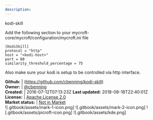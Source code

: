 ```yaml
---
description: 
---
```

kodi-skill

Add the following section to your mycroft-core/mycroft/configuration/mycroft.ini file
```
[KodiSkill]
protocol = "http"
host = "<kodi-host>"
port = 80
similarity_threshold_percentage = 75
```

Also make sure your kodi is setup to be controlled via http interface.

**Github:** | (https://github.com/cbenning/kodi-skill)  
**Owner:** | [@cbenning](https://github.com/cbenning)  
**Created:** | 2016-07-12T07:13:23Z  **Last updated:** 2018-08-18T22:40:01Z  
**License:** | [Apache License 2.0](https://api.github.com/licenses/apache-2.0)  
**Market status:** | [Not in Market](https://market.mycroft.ai/skill/)  
 ![.gitbook/assets/mark-1-icon.png]  ![.gitbook/assets/mark-2-icon.png]  ![.gitbook/assets/picroft-icon.png]  ![.gitbook/assets/kde.png]  
